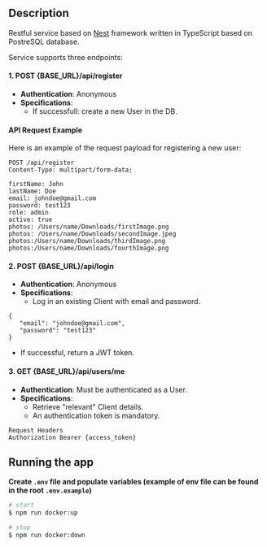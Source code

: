 ## Description

Restful service based on [Nest](https://github.com/nestjs/nest) framework written in TypeScript based on PostreSQL database.

Service supports three endpoints:

#### 1. POST {BASE_URL}/api/register

- **Authentication**: Anonymous
- **Specifications**:
  - If successfull: create a new User in the DB.

#### API Request Example

Here is an example of the request payload for registering a new user:

```http
POST /api/register
Content-Type: multipart/form-data;

firstName: John
lastName: Doe
email: johndoe@gmail.com
password: test123
role: admin
active: true
photos: /Users/name/Downloads/firstImage.png
photos: /Users/name/Downloads/secondImage.jpeg
photos:/Users/name/Downloads/thirdImage.png
photos:/Users/name/Downloads/fourthImage.png
```

#### 2. POST {BASE_URL}/api/login

- **Authentication**: Anonymous
- **Specifications**:
  - Log in an existing Client with email and password.

```http
{
   "email": "johndoe@gmail.com",
   "password": "test123"
}
```

- If successful, return a JWT token.

#### 3. GET {BASE_URL}/api/users/me

- **Authentication**: Must be authenticated as a User.
- **Specifications**:
  - Retrieve "relevant" Client details.
  - An authentication token is mandatory.

```http
Request Headers
Authorization Bearer {access_token}
```

## Running the app

**Create `.env` file and populate variables (example of env file can be found in the root `.env.example`)**

```bash
# start
$ npm run docker:up

# stop
$ npm run docker:down
```
